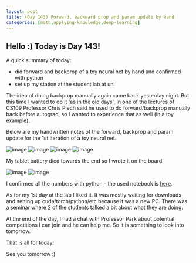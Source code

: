 ```yaml
---
layout: post
title: (Day 143) Forward, backward prop and param update by hand
categories: [math,applying-knowledge,deep-learning]
---
```


## Hello :) Today is Day 143!
A quick summary of today:
* did forward and backprop of a toy neural net by hand and confirmed with python
* set up my station at the student lab at uni

The idea of doing backprop manually again came back yesterday night. But this time I wanted to do it 'as in the old days'. In one of the lectures of CS109 Professor Chris Piech said he used to do forward/backprop manually back before autograd, so I wanted to experience that as well (in a toy example). 

Below are my handwritten notes of the forward, backprop and param update for the 1st iteration of a toy neural net. 

![image](https://github.com/user-attachments/assets/6b907786-0641-4d38-a63f-107ccca7ae5c)
![image](https://github.com/user-attachments/assets/4bbc4170-40ce-4894-b8f6-28403d3de154)
![image](https://github.com/user-attachments/assets/ccbb8356-4895-4437-9abc-d0c5e56a4ab0)
![image](https://github.com/user-attachments/assets/7748559c-ecdd-4e00-b0bf-033a3e3e7b70)

My tablet battery died towards the end so I wrote it on the board.

![image](https://github.com/user-attachments/assets/7998ab2e-38c9-4690-935a-a21166d9dba0)
![image](https://github.com/user-attachments/assets/19f7149b-ece8-4e97-9976-077aff861927)

I confirmed all the numbers with python - the used notebook is [here](https://github.com/divakaivan/neural-network-from-scratch/blob/main/toy_nn_from_scratch.ipynb).

As for my 1st day at the lab
I liked it. It was mostly waiting for downloads and setting up cuda/torch/python/etc because it was a new PC. There was a seminar where 2 of the students talked a bit about what they are doing.

At the end of the day, I had a chat with Professor Park about potential competitions I can join and he can help me. So it is something to look into tomorrow. 



That is all for today!

See you tomorrow :) 
